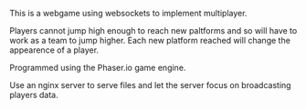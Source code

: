 This is a webgame using websockets to implement multiplayer.

Players cannot jump high enough to reach new paltforms and so will have to work as a team to jump higher. Each new platform reached will change the appearence of a player.

Programmed using the Phaser.io game engine.

Use an nginx server to serve files and let the server focus on broadcasting players data.
